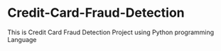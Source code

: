 # Credit-Card-Fraud-Detection
This is Credit Card Fraud Detection Project using Python programming Language
